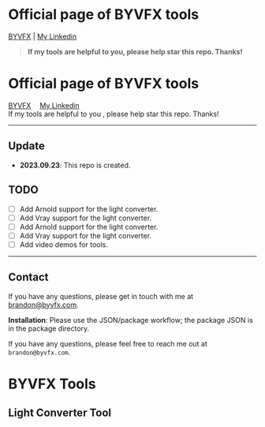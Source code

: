 # Official page of BYVFX tools

[BYVFX](https://byvfx.com/) | [My Linkedin](https://linkedin.com/brandoncyoung)

> **If my tools are helpful to you, please help star this repo. Thanks!**

<h1>Official page of BYVFX tools</h1>

<div>
    <a href='https://byvfx.com/' target='_blank'>BYVFX</a>&emsp;
    <a href='https://linkedin.com/brandoncyoung' target='_blank'>My Linkedin</a>&emsp;

</div>

<div> 
If my tools are helpful to you , please help star this repo. Thanks!
</div> 

---

## Update


- **2023.09.23**: This repo is created.

## TODO

- [ ] Add Arnold support for the light converter.  
- [ ] Add Vray support for the light converter.  
- [ ] Add Arnold support for the light converter.  
- [ ] Add Vray support for the light converter.  
- [ ] Add video demos for tools.

---


## Contact

If you have any questions, please get in touch with me at [brandon@byvfx.com](mailto:brandon@byvfx.com).

**Installation**: Please use the JSON/package workflow; the package JSON is in the package directory.

If you have any questions, please feel free to reach me out at `brandon@byvfx.com`.

# BYVFX Tools

## Light Converter Tool

